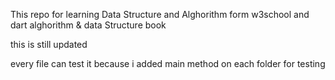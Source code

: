 This repo for learning Data Structure and Alghorithm form w3school and dart alghorithm & data Structure book

this is still updated

every file can test it because i added main method on each folder for testing
